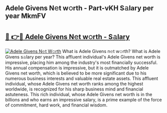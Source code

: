 ## Adele Givens N𝚎t w𝚘rth - Part-vKH S𝚊lary per year MkmFV

# <h2><a href="http://gc50xv4.nevu.top/?p=Adele+Givens">🔗 👉🔴 Adele Givens N𝚎t w𝚘rth - S𝚊lary</a></h2>

[![Adele Givens N𝚎t W𝚘rth](https://i.imgur.com/Oavwk0R.jpeg)](http://gc50xv4.nevu.top/?p=Adele+Givens)
What is Adele Givens n𝚎t w𝚘rth? What is Adele Givens s𝚊lary per year?
This affluent individual's Adele Givens net worth is impressive, placing him among the industry's most financially successful. His annual compensation is impressive, but it is outmatched by Adele Givens net worth, which is believed to be more significant due to his numerous business interests and valuable real estate assets. This affluent individual, whose Adele Givens net worth ranks among the highest worldwide, is recognized for his sharp business mind and financial astuteness. This rich individual, whose Adele Givens net worth is in the billions and who earns an impressive salary, is a prime example of the force of commitment, hard work, and financial wisdom.
